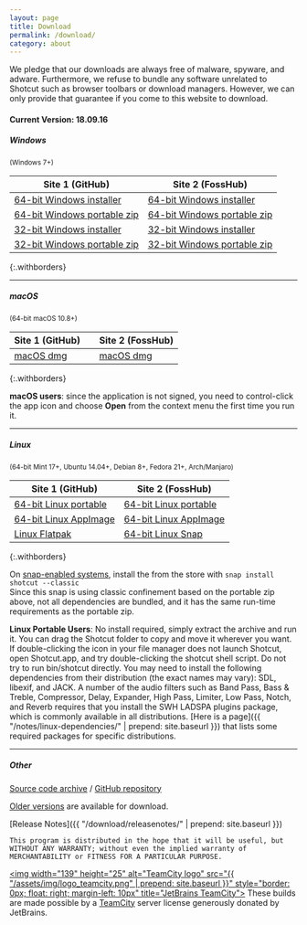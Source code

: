 ```yaml
---
layout: page
title: Download
permalink: /download/
category: about
---
```


We pledge that our downloads are always free of
malware, spyware, and adware. Furthermore, we refuse to bundle any software
unrelated to Shotcut such as browser toolbars or download managers.
However, we can only provide that guarantee if you come to this website
to download.

<!-- Shotcut Responsive -->
<ins class="adsbygoogle"
    style="display:block"
    data-ad-client="ca-pub-1305424236533187"
    data-ad-slot="3403753557"
    data-ad-format="auto"></ins>
<script>
(adsbygoogle = window.adsbygoogle || []).push({});
</script>

#### Current Version: 18.09.16

##### Windows
<small>(Windows 7+)</small>

| Site 1 (GitHub)     | Site 2 (FossHub)
|-----------------------|-------------------
| [64-bit Windows installer](https://github.com/mltframework/shotcut/releases/download/v18.09.16/shotcut-win64-180916.exe) | [64-bit Windows installer](https://www.fosshub.com/Shotcut.html/shotcut-win64-180916.exe)
| [64-bit Windows portable zip](https://github.com/mltframework/shotcut/releases/download/v18.09.16/shotcut-win64-180916.zip) | [64-bit Windows portable zip](https://www.fosshub.com/Shotcut.html/shotcut-win64-180916.zip)
| [32-bit Windows installer](https://github.com/mltframework/shotcut/releases/download/v18.09.16/shotcut-win32-180916.exe) | [32-bit Windows installer](https://www.fosshub.com/Shotcut.html/shotcut-win32-180916.exe)
| [32-bit Windows portable zip ](https://github.com/mltframework/shotcut/releases/download/v18.09.16/shotcut-win32-180916.zip) | [32-bit Windows portable zip](https://www.fosshub.com/Shotcut.html/shotcut-win32-180916.zip)
{:.withborders}

---

##### macOS
<small>(64-bit macOS 10.8+)</small>

| Site 1 (GitHub) &nbsp; &nbsp; | Site 2 (FossHub)
|-----------------------|-----------------------------
| [macOS dmg](https://github.com/mltframework/shotcut/releases/download/v18.09.16/shotcut-macos-x86_64-180916.dmg) | [macOS dmg](https://www.fosshub.com/Shotcut.html/shotcut-macos-x86_64-180916.dmg)
{:.withborders}

**macOS users**: since the application is not signed, you need to
control-click the app icon and choose **Open** from the context menu the
first time you run it.

---

##### Linux
<small>(64-bit Mint 17+, Ubuntu 14.04+, Debian 8+, Fedora 21+, Arch/Manjaro)</small>

| Site 1 (GitHub)     | Site 2 (FossHub)
|-----------------------|-------------------
| [64-bit Linux portable](https://github.com/mltframework/shotcut/releases/download/v18.09.16/shotcut-linux-x86_64-180916.tar.bz2) | [64-bit Linux portable](https://www.fosshub.com/Shotcut.html/shotcut-linux-x86_64-180916.tar.bz2)  
| [64-bit Linux AppImage](https://github.com/mltframework/shotcut/releases/download/v18.09.16/Shotcut-180916.glibc2.14-x86_64.AppImage) | [64-bit Linux AppImage](https://www.fosshub.com/Shotcut.html/Shotcut-180916.glibc2.14-x86_64.AppImage)
| [Linux Flatpak](https://flathub.org/apps/details/org.shotcut.Shotcut) | [64-bit Linux Snap](https://snapcraft.io/shotcut)
{:.withborders}

On [snap-enabled systems](https://snapcraft.io/docs/core/install), install the
from the store with `snap install shotcut --classic`  
Since this snap is using classic confinement based on the portable zip above,
not all dependencies are bundled, and it has the same run-time requirements as
the portable zip.

**Linux Portable Users**: No install required, simply extract the archive and run
it. You can drag the Shotcut folder to copy and move it wherever you
want. If double-clicking the icon in your file manager does not launch
Shotcut, open Shotcut.app, and try double-clicking the shotcut shell
script. Do not try to run bin/shotcut directly. You may need to install
the following dependencies from their distribution (the exact names may
vary): SDL, libexif, and JACK. A number of the audio filters such as
Band Pass, Bass & Treble, Compressor, Delay, Expander, High Pass, Limiter,
Low Pass, Notch, and Reverb requires that you install the SWH LADSPA plugins
package, which is commonly available in all distributions.
[Here is a page]({{ "/notes/linux-dependencies/" | prepend: site.baseurl }}) that lists some required packages
for specific distributions.

---

##### Other

[Source code
archive](https://github.com/mltframework/shotcut/releases/download/v18.09.16/shotcut-src-180916.tar.xz)
/ [GitHub repository](https://github.com/mltframework/shotcut)

[Older versions](https://github.com/mltframework/shotcut/releases/) are
available for download.


[Release Notes]({{ "/download/releasenotes/" | prepend: site.baseurl }})

`This program is distributed in the hope that it will be useful, but
WITHOUT ANY WARRANTY; without even the implied warranty of MERCHANTABILITY
or FITNESS FOR A PARTICULAR PURPOSE.`

<a href="https://www.jetbrains.com/teamcity/"><img
width="139" height="25" alt="TeamCity logo" src="{{ "/assets/img/logo_teamcity.png" | prepend: site.baseurl }}"
style="border: 0px; float: right; margin-left: 10px" title="JetBrains TeamCity"></a>
These builds are made possible by a <a href="https://www.jetbrains.com/teamcity/">TeamCity</a> server license generously donated by JetBrains.
